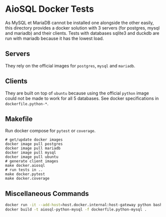 # AioSQL Docker Tests

As MySQL et MariaDB cannot be installed one alongside the other easily,
this directory provides a docker solution with 3 servers (for postgres,
mysql and mariadb) and their clients. Tests with databases sqlite3 and duckdb
are run with mariadb because it has the lowest load.

## Servers

They rely on the official images for `postgres`, `mysql` and `mariadb`.

## Clients

They are built on top of `ubuntu` because using the official `python`
image could not be made to work for all 5 databases.
See docker specifications in `dockerfile.python-*`.

## Makefile

Run docker compose for `pytest` or `coverage`.

```shell
# get/update docker images
docker image pull postgres
docker image pull mariadb
docker image pull mysql
docker image pull ubuntu
# generate client images
make docker.aiosql
# run tests in ..
make docker.pytest
make docker.coverage
```

## Miscellaneous Commands

```sh
docker run -it --add-host=host.docker.internal:host-gateway python bash
docker build -t aiosql-python-mysql -f dockerfile.python-mysql .
```
